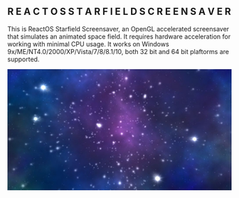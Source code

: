 ## R E A C T O S  S T A R F I E L D  S C R E E N S A V E R

This is ReactOS Starfield Screensaver, an OpenGL accelerated screensaver that simulates an animated space field.
It requires hardware acceleration for working with minimal CPU usage.
It works on Windows 9x/ME/NT4.0/2000/XP/Vista/7/8/8.1/10, both 32 bit and 64 bit plaftorms are supported.

![The screensaver in action](doc/common/example.jpg)

